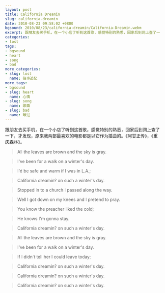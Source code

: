 ```yaml
---
layout: post
title: California Dreamin
slug: california-dreamin
date: 2010-08-23 09:58:02 +0800
bgsound: 2010/08/23/california-dreamin/California-Dreamin.webm
excerpt: 跟朋友去买手机，在一个小店了听到这首歌，感觉特别的熟悉，回家后到网上查了一下，才发现，原来我两部最喜欢的电影都是以它作为插曲的。《阿甘正传》，《重庆森林》。
categories:
- lost
tags:
- bgsound
- heart
- song
- bad
more_categories:
- slug: lost
  name: 往事追忆
more_tags:
- bgsound
- slug: heart
  name: 心情
- slug: song
  name: 歌曲
- slug: bad
  name: 难过
---
```


跟朋友去买手机，在一个小店了听到这首歌，感觉特别的熟悉，回家后到网上查了一下，才发现，原来我两部最喜欢的电影都是以它作为插曲的。《阿甘正传》，《重庆森林》。

> All the leaves are brown and the sky is gray.

> I've been for a walk on a winter's day.

> I'd be safe and warm if I was in L.A.;

> California dreamin? on such a winter's day.

> Stopped in to a church I passed along the way.

> Well I got down on my knees and I pretend to pray.

> You know the preacher liked the cold;

> He knows I'm gonna stay.

> California dreamin? on such a winter's day.

> All the leaves are brown and the sky is gray.

> I've been for a walk on a winter's day.

> If I didn't tell her I could leave today;

> California dreamin? on such a winter's day.

> California dreamin? on such a winter's day.

> California dreamin? on such a winter's day.

